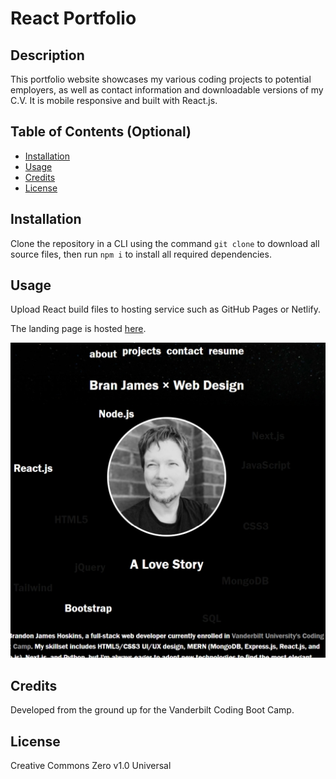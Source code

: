 # React Portfolio

## Description

This portfolio website showcases my various coding projects to potential employers, as well as contact information and downloadable versions of my C.V. It is mobile responsive and built with React.js.

## Table of Contents (Optional)

- [Installation](#installation)
- [Usage](#usage)
- [Credits](#credits)
- [License](#license)

## Installation

Clone the repository in a CLI using the command `git clone` to download all source files, then run `npm i` to install all required dependencies.

## Usage

Upload React build files to hosting service such as GitHub Pages or Netlify.

The landing page is hosted [here](https://branjamesweb.dev/).

![Screenshot](./public/images/screenshot.jpg)

## Credits

Developed from the ground up for the Vanderbilt Coding Boot Camp.

## License

Creative Commons Zero v1.0 Universal
